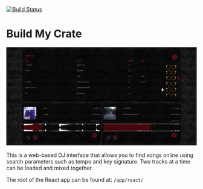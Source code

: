 [![Build Status](https://travis-ci.org/drewmoore/buildmycrate.svg?branch=master)](https://travis-ci.org/drewmoore/buildmycrate)

# Build My Crate

![Screenshot](screenshot.jpg)

This is a web-based DJ interface that allows you to find songs online using
search parameters such as tempo and key signature. Two tracks at a time can be
loaded and mixed together.

The root of the React app can be found at:
`/app/react/`
